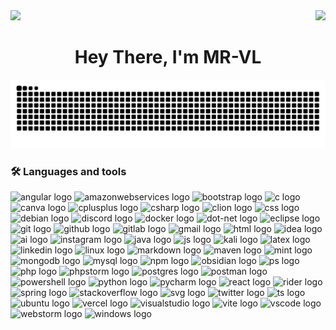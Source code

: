 <div style="display: flex; justify-content: space-between; align-items: stretch;">
  <div style="text-align: left; display: flex; align-items: center;">
    <a href="https://github.com/mr-vl/github-profile-trophy">
      <img width="350" src="https://github-profile-trophy.vercel.app/?username=mr-vl&row=2&column=3&theme=gruvbox&no-frame=true" />
    </a>
  </div>
  <div style="display: flex; align-items: center;">
    <picture>
      <source
        srcset="https://github-readme-stats-two-gamma-89.vercel.app/api/top-langs/?username=MR-VL&show_icons=true&locale=en&layout=pie&theme=dark&langs_count=20"
        media="(prefers-color-scheme: dark)"
      />
      <img width="350" src="https://github-readme-stats-two-gamma-89.vercel.app/api/top-langs/?username=MR-VL&show_icons=true&locale=en&layout=pie" />
    </picture>
  </div>
</div>
<h1 align="center">Hey There, I'm MR-VL</h1>

<!--<img src="https://raw.githubusercontent.com/zSnails/zSnails/output/snake.svg" alt="Snake animation" />-->
![Snake animation](https://github.com/MR-VL/MR-VL/blob/output/github-contribution-grid-snake-custom.svg)




<h3 align="left">🛠 Languages and tools</h3>
<div align="left">
 

<img src="https://skillicons.dev/icons?i=angular" height="40" alt="angular logo" />
<img src="https://skillicons.dev/icons?i=aws" height="40" alt="amazonwebservices logo" />
<img src="https://skillicons.dev/icons?i=bootstrap" height="40" alt="bootstrap logo" />
<img src="https://cdn.jsdelivr.net/gh/devicons/devicon/icons/c/c-original.svg" height="40" alt="c logo" />
<img src="https://cdn.jsdelivr.net/gh/devicons/devicon/icons/canva/canva-original.svg" height="40" alt="canva logo" />
<img src="https://cdn.jsdelivr.net/gh/devicons/devicon/icons/cplusplus/cplusplus-original.svg" height="40" alt="cplusplus logo" />
<img src="https://cdn.jsdelivr.net/gh/devicons/devicon/icons/csharp/csharp-original.svg" height="40" alt="csharp logo" />
<img src="https://skillicons.dev/icons?i=clion" height="40" alt="clion logo" />
<img src="https://skillicons.dev/icons?i=css" height="40" alt="css logo" />
<img src="https://skillicons.dev/icons?i=debian" height="40" alt="debian logo" />
<img src="https://skillicons.dev/icons?i=discord" height="40" alt="discord logo" />
<img src="https://skillicons.dev/icons?i=docker" height="40" alt="docker logo" />
<img src="https://skillicons.dev/icons?i=dotnet" height="40" alt="dot-net logo" />
<img src="https://skillicons.dev/icons?i=eclipse" height="40" alt="eclipse logo" />
<img src="https://skillicons.dev/icons?i=git" height="40" alt="git logo" />
<img src="https://skillicons.dev/icons?i=github" height="40" alt="github logo" />
<img src="https://skillicons.dev/icons?i=gitlab" height="40" alt="gitlab logo" />
<img src="https://skillicons.dev/icons?i=gmail" height="40" alt="gmail logo" />
<img src="https://skillicons.dev/icons?i=html" height="40" alt="html logo" />
<img src="https://skillicons.dev/icons?i=idea" height="40" alt="idea logo" />
<img src="https://skillicons.dev/icons?i=ai" height="40" alt="ai logo" />
<img src="https://skillicons.dev/icons?i=instagram" height="40" alt="instagram logo" />
<img src="https://skillicons.dev/icons?i=java" height="40" alt="java logo" />
<img src="https://skillicons.dev/icons?i=js" height="40" alt="js logo" />
<img src="https://skillicons.dev/icons?i=kali" height="40" alt="kali logo" />
<img src="https://skillicons.dev/icons?i=latex" height="40" alt="latex logo" />
<img src="https://skillicons.dev/icons?i=linkedin" height="40" alt="linkedin logo" />
<img src="https://skillicons.dev/icons?i=linux" height="40" alt="linux logo" />
<img src="https://skillicons.dev/icons?i=md" height="40" alt="markdown logo" />
<img src="https://skillicons.dev/icons?i=maven" height="40" alt="maven logo" />
<img src="https://skillicons.dev/icons?i=mint" height="40" alt="mint logo" />
<img src="https://skillicons.dev/icons?i=mongodb" height="40" alt="mongodb logo" />
<img src="https://skillicons.dev/icons?i=mysql" height="40" alt="mysql logo" />
<img src="https://skillicons.dev/icons?i=npm" height="40" alt="npm logo" />
<img src="https://skillicons.dev/icons?i=obsidian" height="40" alt="obsidian logo" />
<img src="https://skillicons.dev/icons?i=ps" height="40" alt="ps logo" />
<img src="https://skillicons.dev/icons?i=php" height="40" alt="php logo" />
<img src="https://skillicons.dev/icons?i=phpstorm" height="40" alt="phpstorm logo" />
<img src="https://skillicons.dev/icons?i=postgres" height="40" alt="postgres logo" />
<img src="https://skillicons.dev/icons?i=postman" height="40" alt="postman logo" />
<img src="https://skillicons.dev/icons?i=powershell" height="40" alt="powershell logo" />
<img src="https://skillicons.dev/icons?i=py" height="40" alt="python logo" />
<img src="https://skillicons.dev/icons?i=pycharm" height="40" alt="pycharm logo" />
<img src="https://skillicons.dev/icons?i=react" height="40" alt="react logo" />
<img src="https://skillicons.dev/icons?i=rider" height="40" alt="rider logo" />
<img src="https://skillicons.dev/icons?i=spring" height="40" alt="spring logo" />
<img src="https://skillicons.dev/icons?i=stackoverflow" height="40" alt="stackoverflow logo" />
<img src="https://skillicons.dev/icons?i=svg" height="40" alt="svg logo" />
<img src="https://skillicons.dev/icons?i=twitter" height="40" alt="twitter logo" />
<img src="https://skillicons.dev/icons?i=ts" height="40" alt="ts logo" />
<img src="https://skillicons.dev/icons?i=ubuntu" height="40" alt="ubuntu logo" />
<img src="https://skillicons.dev/icons?i=vercel" height="40" alt="vercel logo" />
<img src="https://skillicons.dev/icons?i=visualstudio" height="40" alt="visualstudio logo" />
<img src="https://skillicons.dev/icons?i=vite" height="40" alt="vite logo" />
<img src="https://skillicons.dev/icons?i=vscode" height="40" alt="vscode logo" />
<img src="https://skillicons.dev/icons?i=webstorm" height="40" alt="webstorm logo" />
<img src="https://skillicons.dev/icons?i=widows" height="40" alt="windows logo" />
</div>
